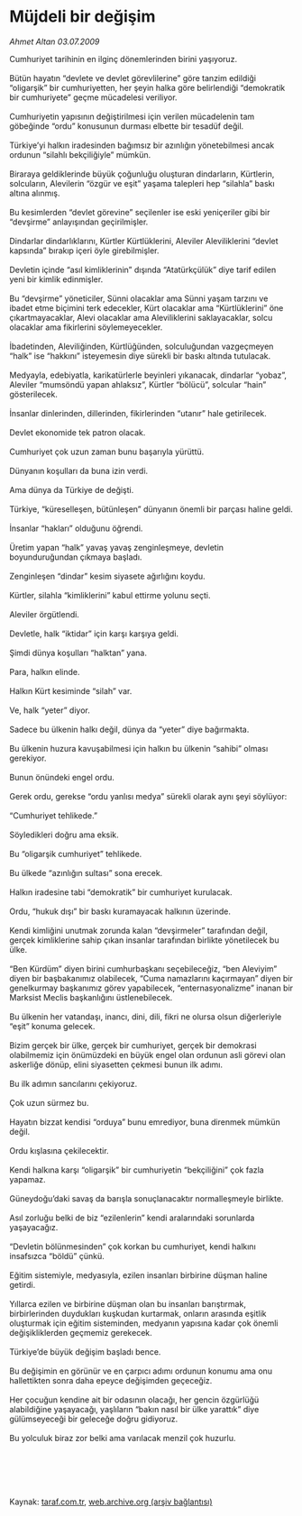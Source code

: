 # Müjdeli bir değişim

*Ahmet Altan 03.07.2009*

<div class="taraf_structure_2col_1zq">
<div class="margen_n">



 <p>Cumhuriyet tarihinin en ilginç dönemlerinden birini yaşıyoruz. <br/><br/>Bütün hayatın “devlete ve devlet görevlilerine” göre tanzim edildiği “oligarşik” bir cumhuriyetten, her şeyin halka göre belirlendiği “demokratik bir cumhuriyete” geçme mücadelesi veriliyor. <br/><br/>Cumhuriyetin yapısının değiştirilmesi için verilen mücadelenin tam göbeğinde “ordu” konusunun durması elbette bir tesadüf değil. <br/><br/>Türkiye’yi halkın iradesinden bağımsız bir azınlığın yönetebilmesi ancak ordunun “silahlı bekçiliğiyle” mümkün. <br/><br/>Biraraya geldiklerinde büyük çoğunluğu oluşturan dindarların, Kürtlerin, solcuların, Alevilerin “özgür ve eşit” yaşama talepleri hep “silahla” baskı altına alınmış. <br/><br/>Bu kesimlerden “devlet görevine” seçilenler ise eski yeniçeriler gibi bir “devşirme” anlayışından geçirilmişler. <br/><br/>Dindarlar dindarlıklarını, Kürtler Kürtlüklerini, Aleviler Aleviliklerini “devlet kapsında” bırakıp içeri öyle girebilmişler. <br/><br/>Devletin içinde “asıl kimliklerinin” dışında “Atatürkçülük” diye tarif edilen yeni bir kimlik edinmişler. <br/><br/>Bu “devşirme” yöneticiler, Sünni olacaklar ama Sünni yaşam tarzını ve ibadet etme biçimini terk edecekler, Kürt olacaklar ama “Kürtlüklerini” öne çıkartmayacaklar, Alevi olacaklar ama Aleviliklerini saklayacaklar, solcu olacaklar ama fikirlerini söylemeyecekler. <br/><br/>İbadetinden, Aleviliğinden, Kürtlüğünden, solculuğundan vazgeçmeyen “halk” ise “hakkını” isteyemesin diye sürekli bir baskı altında tutulacak. <br/><br/>Medyayla, edebiyatla, karikatürlerle beyinleri yıkanacak, dindarlar “yobaz”, Aleviler “mumsöndü yapan ahlaksız”, Kürtler “bölücü”, solcular “hain” gösterilecek. <br/><br/>İnsanlar dinlerinden, dillerinden, fikirlerinden “utanır” hale getirilecek. <br/><br/>Devlet ekonomide tek patron olacak. <br/><br/>Cumhuriyet çok uzun zaman bunu başarıyla yürüttü. <br/><br/>Dünyanın koşulları da buna izin verdi. <br/><br/>Ama dünya da Türkiye de değişti. <br/><br/>Türkiye, “küreselleşen, bütünleşen” dünyanın önemli bir parçası haline geldi. <br/><br/>İnsanlar “hakları” olduğunu öğrendi. <br/><br/>Üretim yapan “halk” yavaş yavaş zenginleşmeye, devletin boyunduruğundan çıkmaya başladı. <br/><br/>Zenginleşen “dindar” kesim siyasete ağırlığını koydu. <br/><br/>Kürtler, silahla “kimliklerini” kabul ettirme yolunu seçti. <br/><br/>Aleviler örgütlendi. <br/><br/>Devletle, halk “iktidar” için karşı karşıya geldi. <br/><br/>Şimdi dünya koşulları “halktan” yana. <br/><br/>Para, halkın elinde. <br/><br/>Halkın Kürt kesiminde “silah” var. <br/><br/>Ve, halk “yeter” diyor. <br/><br/>Sadece bu ülkenin halkı değil, dünya da “yeter” diye bağırmakta. <br/><br/>Bu ülkenin huzura kavuşabilmesi için halkın bu ülkenin “sahibi” olması gerekiyor. <br/><br/>Bunun önündeki engel ordu. <br/><br/>Gerek ordu, gerekse “ordu yanlısı medya” sürekli olarak aynı şeyi söylüyor: <br/><br/>“Cumhuriyet tehlikede.” <br/><br/>Söyledikleri doğru ama eksik. <br/><br/>Bu “oligarşik cumhuriyet” tehlikede. <br/><br/>Bu ülkede “azınlığın sultası” sona erecek. <br/><br/>Halkın iradesine tabi “demokratik” bir cumhuriyet kurulacak. <br/><br/>Ordu, “hukuk dışı” bir baskı kuramayacak halkının üzerinde. <br/><br/>Kendi kimliğini unutmak zorunda kalan “devşirmeler” tarafından değil, gerçek kimliklerine sahip çıkan insanlar tarafından birlikte yönetilecek bu ülke. <br/><br/>“Ben Kürdüm” diyen birini cumhurbaşkanı seçebileceğiz, “ben Aleviyim” diyen bir başbakanımız olabilecek, “Cuma namazlarını kaçırmayan” diyen bir genelkurmay başkanımız görev yapabilecek, “enternasyonalizme” inanan bir Marksist Meclis başkanlığını üstlenebilecek. <br/><br/>Bu ülkenin her vatandaşı, inancı, dini, dili, fikri ne olursa olsun diğerleriyle “eşit” konuma gelecek. <br/><br/>Bizim gerçek bir ülke, gerçek bir cumhuriyet, gerçek bir demokrasi olabilmemiz için önümüzdeki en büyük engel olan ordunun asli görevi olan askerliğe dönüp, elini siyasetten çekmesi bunun ilk adımı. <br/><br/>Bu ilk adımın sancılarını çekiyoruz. <br/><br/>Çok uzun sürmez bu. <br/><br/>Hayatın bizzat kendisi “orduya” bunu emrediyor, buna direnmek mümkün değil. <br/><br/>Ordu kışlasına çekilecektir. <br/><br/>Kendi halkına karşı “oligarşik” bir cumhuriyetin “bekçiliğini” çok fazla yapamaz. <br/><br/>Güneydoğu’daki savaş da barışla sonuçlanacaktır normalleşmeyle birlikte. <br/><br/>Asıl zorluğu belki de biz “ezilenlerin” kendi aralarındaki sorunlarda yaşayacağız. <br/><br/>“Devletin bölünmesinden” çok korkan bu cumhuriyet, kendi halkını insafsızca “böldü” çünkü. <br/><br/>Eğitim sistemiyle, medyasıyla, ezilen insanları birbirine düşman haline getirdi. <br/><br/>Yıllarca ezilen ve birbirine düşman olan bu insanları barıştırmak, birbirlerinden duydukları kuşkudan kurtarmak, onların arasında eşitlik oluşturmak için eğitim sisteminden, medyanın yapısına kadar çok önemli değişikliklerden geçmemiz gerekecek. <br/><br/>Türkiye’de büyük değişim başladı bence. <br/><br/>Bu değişimin en görünür ve en çarpıcı adımı ordunun konumu ama onu hallettikten sonra daha epeyce değişimden geçeceğiz. <br/><br/>Her çocuğun kendine ait bir odasının olacağı, her gencin özgürlüğü alabildiğine yaşayacağı, yaşlıların “bakın nasıl bir ülke yarattık” diye gülümseyeceği bir geleceğe doğru gidiyoruz. <br/><br/>Bu yolculuk biraz zor belki ama varılacak menzil çok huzurlu.</p>
<br/>
<br/>
<br/>



<br/>


<div id="taraf_not">
</div>

</div>


</div>

Kaynak: [taraf.com.tr](http://www.taraf.com.tr:80/makale/6362.htm), [web.archive.org (arşiv bağlantısı)](http://web.archive.org/web/20090907004224/http://www.taraf.com.tr:80/makale/6362.htm)
